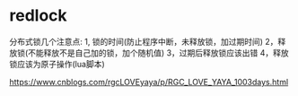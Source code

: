 # redlock
分布式锁几个注意点:
1, 锁的时间(防止程序中断，未释放锁，加过期时间)
2，释放锁(不能释放不是自己加的锁，加个随机值)
3，过期后释放锁应该出错
4，释放锁应该为原子操作(lua脚本)

https://www.cnblogs.com/rgcLOVEyaya/p/RGC_LOVE_YAYA_1003days.html
